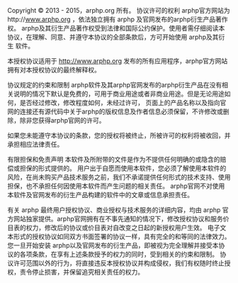 Copyright © 2013 - 2015，arphp.org 所有。
协议许可的权利
arphp官方网站为http://www.arphp.org ，依法独立拥有 arphp 及官网发布的arphp衍生产品著作权。 arphp及其衍生产品著作权受到法律和国际公约保护。使用者需仔细阅读本协议，在理解、同意、并遵守本协议的全部条款后，方可开始使用 arphp及其衍生 软件。

本授权协议适用于 http://www.arphp.org 发布的所有应用程序，arphp官方网站拥有对本授权协议的最终解释权。

协议规定的约束和限制
arphp软件及其arphp官网发布的arphp衍生产品在没有相关说明的情况下默认是免费的，可用于商业用途或者非商业用途。但是无论用途如何，是否经过修改，修改程度如何，未经过许可， 页面上的产品名称以及指向官网的连接还有源代码中关于arphp的版权信息及作者信息必须保留，不许修改或删除，除非您获得arphp官网的许可。

如果您未能遵守本协议的条款，您的授权将被终止，所被许可的权利将被收回，并承担相应法律责任。

有限担保和免责声明
本软件及所附带的文件是作为不提供任何明确的或隐含的赔偿或担保的形式提供的。 用户出于自愿而使用本软件，您必须了解使用本软件的风险，在尚未购买产品技术服务之前，我们不承诺提供任何形式的技术支持、使用担保，也不承担任何因使用本软件而产生问题的相关责任。 arphp官网不对使用本软件及官网发布的衍生产品构建的软件中的文章或信息承担责任。

有关 arphp 最终用户授权协议、商业授权与技术服务的详细内容，均由 arphp 官方网站独家提供。arphp官网拥有在不事先通知的情况下，修改授权协议和服务价目表的权力，修改后的协议或价目表对自改变之日起的新授权用户生效。 电子文本形式的授权协议如同双方书面签署的协议一样，具有完全的和等同的法律效力。您一旦开始安装 arphp以及官网发布的衍生产品，即被视为完全理解并接受本协议的各项条款，在享有上述条款授予的权力的同时，受到相关的约束和限制。 协议许可范围以外的行为，将直接违反本授权协议并构成侵权，我们有权随时终止授权，责令停止损害，并保留追究相关责任的权力。